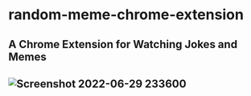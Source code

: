 # random-meme-chrome-extension

<h2>A Chrome Extension for Watching Jokes and Memes<h2/>


![Screenshot 2022-06-29 233600](https://user-images.githubusercontent.com/72023877/176505829-0e791dc6-fc35-4ff8-aa9a-ab9faddc5ab5.png)

